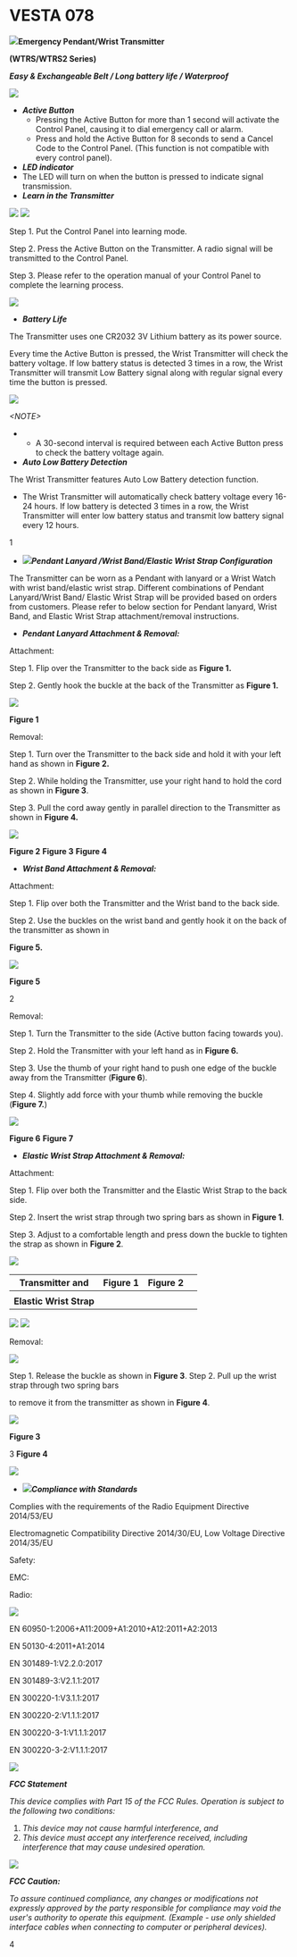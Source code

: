 # VESTA 078

![](<.gitbook/assets/0 (49).png>)**Emergency Pendant/Wrist Transmitter**

**(WTRS/WTRS2 Series)**

_**Easy & Exchangeable Belt / Long battery life / Waterproof**_

![](<.gitbook/assets/1 (52).png>)

* _**Active Button**_
  * Pressing the Active Button for more than 1 second will activate the Control Panel, causing it to dial emergency call or alarm.
  * Press and hold the Active Button for 8 seconds to send a Cancel Code to the Control Panel. (This function is not compatible with every control panel).
* _**LED indicator**_
* The LED will turn on when the button is pressed to indicate signal transmission.
* _**Learn in the Transmitter**_

![](<.gitbook/assets/2 (60).png>) ![](<.gitbook/assets/3 (57).png>)

Step 1. Put the Control Panel into learning mode.

Step 2. Press the Active Button on the Transmitter. A radio signal will be transmitted to the Control Panel.

Step 3. Please refer to the operation manual of your Control Panel to complete the learning process.

![](<.gitbook/assets/4 (55).png>)

* _**Battery Life**_

The Transmitter uses one CR2032 3V Lithium battery as its power source.

Every time the Active Button is pressed, the Wrist Transmitter will check the battery voltage. If low battery status is detected 3 times in a row, the Wrist Transmitter will transmit Low Battery signal along with regular signal every time the button is pressed.

![](<.gitbook/assets/5 (54).png>)

_\<NOTE>_

*
  * A 30-second interval is required between each Active Button press to check the battery voltage again.
* _**Auto Low Battery Detection**_

The Wrist Transmitter features Auto Low Battery detection function.

* The Wrist Transmitter will automatically check battery voltage every 16-24 hours. If low battery is detected 3 times in a row, the Wrist Transmitter will enter low battery status and transmit low battery signal every 12 hours.

1

* ![](<.gitbook/assets/6 (38).png>)_**Pendant Lanyard /Wrist Band/Elastic Wrist Strap Configuration**_

The Transmitter can be worn as a Pendant with lanyard or a Wrist Watch with wrist band/elastic wrist strap. Different combinations of Pendant Lanyard/Wrist Band/ Elastic Wrist Strap will be provided based on orders from customers. Please refer to below section for Pendant lanyard, Wrist Band, and Elastic Wrist Strap attachment/removal instructions.

* _**Pendant Lanyard Attachment & Removal:**_

Attachment:

Step 1. Flip over the Transmitter to the back side as **Figure 1.**

Step 2. Gently hook the buckle at the back of the Transmitter as **Figure 1.**

![](<.gitbook/assets/7 (33).png>)

**Figure 1**

Removal:

Step 1. Turn over the Transmitter to the back side and hold it with your left hand as shown in **Figure 2.**

Step 2. While holding the Transmitter, use your right hand to hold the cord as shown in **Figure 3**.

Step 3. Pull the cord away gently in parallel direction to the Transmitter as shown in **Figure 4.**

![](<.gitbook/assets/8 (37).png>)

**Figure 2** **Figure 3** **Figure 4**

* _**Wrist Band Attachment & Removal:**_

Attachment:

Step 1. Flip over both the Transmitter and the Wrist band to the back side.

Step 2. Use the buckles on the wrist band and gently hook it on the back of the transmitter as shown in

**Figure 5.**

![](<.gitbook/assets/9 (41).png>)

**Figure 5**

2

Removal:

Step 1. Turn the Transmitter to the side (Active button facing towards you).

Step 2. Hold the Transmitter with your left hand as in **Figure 6.**

Step 3. Use the thumb of your right hand to push one edge of the buckle away from the Transmitter (**Figure 6**).

Step 4. Slightly add force with your thumb while removing the buckle (**Figure 7.**)

![](<.gitbook/assets/10 (32).png>)

**Figure 6** **Figure 7**

* _**Elastic Wrist Strap Attachment & Removal:**_

Attachment:

Step 1. Flip over both the Transmitter and the Elastic Wrist Strap to the back side.

Step 2. Insert the wrist strap through two spring bars as shown in **Figure 1**.

Step 3. Adjust to a comfortable length and press down the buckle to tighten the strap as shown in **Figure 2**.

![](<.gitbook/assets/11 (27).png>)

| **Transmitter and**     | **Figure 1** | **Figure 2** |   |
| ----------------------- | ------------ | ------------ | - |
|                         |              |              |   |
| **Elastic Wrist Strap** |              |              |   |

![](<.gitbook/assets/12 (15).jpeg>) ![](<.gitbook/assets/13 (16).jpeg>)

Removal:

![](<.gitbook/assets/14 (20).png>)

Step 1. Release the buckle as shown in **Figure 3**. Step 2. Pull up the wrist strap through two spring bars

to remove it from the transmitter as shown in **Figure 4**.

![](<.gitbook/assets/15 (13).jpeg>)

**Figure 3**

3 **Figure 4**

![](<.gitbook/assets/16 (11).jpeg>)

* ![](<.gitbook/assets/17 (18).png>)_**Compliance with Standards**_

Complies with the requirements of the Radio Equipment Directive 2014/53/EU

Electromagnetic Compatibility Directive 2014/30/EU, Low Voltage Directive 2014/35/EU

Safety:

EMC:

Radio:

![](<.gitbook/assets/18 (18).png>)

EN 60950-1:2006+A11:2009+A1:2010+A12:2011+A2:2013

EN 50130-4:2011+A1:2014

EN 301489-1:V2.2.0:2017

EN 301489-3:V2.1.1:2017

EN 300220-1:V3.1.1:2017

EN 300220-2:V1.1.1:2017

EN 300220-3-1:V1.1.1:2017

EN 300220-3-2:V1.1.1:2017

![](<.gitbook/assets/19 (5).jpeg>)

_**FCC Statement**_

_This device complies with Part 15 of the FCC Rules. Operation is subject to the following two conditions:_

1. _This device may not cause harmful interference, and_
2. _This device must accept any interference received, including interference that may cause undesired operation._

![](<.gitbook/assets/20 (7).jpeg>)

_**FCC Caution:**_

_To assure continued compliance, any changes or modifications not expressly approved by the party responsible for compliance may void the user's authority to operate this equipment. (Example - use only shielded interface cables when connecting to computer or peripheral devices)._

4
